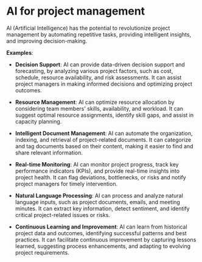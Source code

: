 # AI for project management

AI (Artificial Intelligence) has the potential to revolutionize project management by automating repetitive tasks, providing intelligent insights, and improving decision-making.

**Examples**:

* **Decision Support**: AI can provide data-driven decision support and forecasting, by analyzing various project factors, such as cost, schedule, resource availability, and risk assessments. It can assist project managers in making informed decisions and optimizing project outcomes.

* **Resource Management**: AI can optimize resource allocation by considering team members' skills, availability, and workload. It can suggest optimal resource assignments, identify skill gaps, and assist in capacity planning.

* **Intelligent Document Management**: AI can automate the organization, indexing, and retrieval of project-related documents. It can categorize and tag documents based on their content, making it easier to find and share relevant information.

* **Real-time Monitoring**: AI can monitor project progress, track key performance indicators (KPIs), and provide real-time insights into project health. It can flag deviations, bottlenecks, or risks and notify project managers for timely intervention.

* **Natural Language Processing**: AI can process and analyze natural language inputs, such as project documents, emails, and meeting minutes. It can extract key information, detect sentiment, and identify critical project-related issues or risks.

* **Continuous Learning and Improvement**: AI can learn from historical project data and outcomes, identifying successful patterns and best practices. It can facilitate continuous improvement by capturing lessons learned, suggesting process enhancements, and adapting to evolving project requirements.
